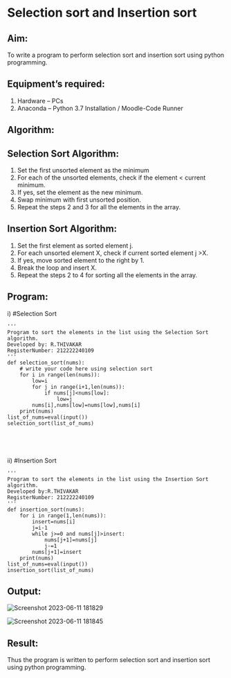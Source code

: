 # Selection sort and Insertion sort
## Aim:
To write a program to perform selection sort and insertion sort using python programming.
## Equipment’s required:
1.	Hardware – PCs
2.	Anaconda – Python 3.7 Installation / Moodle-Code Runner
## Algorithm:
## Selection Sort Algorithm:
1.	Set the first unsorted element as the minimum
2.	For each of the unsorted elements, check if the element < current minimum.
3.	If yes, set the element as the new minimum.
4.	Swap minimum with first unsorted position.
5.	Repeat the steps 2 and 3 for all the elements in the array.
## Insertion Sort Algorithm:
1.	Set the first element as sorted element j.
2.	For each unsorted element X, check if current sorted element j >X.
3.	If yes, move sorted element to the right by 1.
4.	Break the loop and insert X.
5.	Repeat the steps 2 to 4 for sorting all the elements in the array.
## Program:
i)	#Selection Sort
```
''' 
Program to sort the elements in the list using the Selection Sort algorithm.
Developed by: R.THIVAKAR
RegisterNumber: 212222240109
'''
def selection_sort(nums):
    # write your code here using selection sort
    for i in range(len(nums)):
        low=i
        for j in range(i+1,len(nums)):
            if nums[j]<nums[low]:
                low=j
        nums[i],nums[low]=nums[low],nums[i]
    print(nums)   
list_of_nums=eval(input())
selection_sort(list_of_nums)





```
ii)	#Insertion Sort
```
''' 
Program to sort the elements in the list using the Insertion Sort algorithm.
Developed by:R.THIVAKAR
RegisterNumber: 212222240109
'''
def insertion_sort(nums):
    for i in range(1,len(nums)):
        insert=nums[i]
        j=i-1
        while j>=0 and nums[j]>insert:
            nums[j+1]=nums[j]
            j-=1
        nums[j+1]=insert
    print(nums)
list_of_nums=eval(input())
insertion_sort(list_of_nums)
```

## Output:
![Screenshot 2023-06-11 181829](https://github.com/ThivakarR/Sorting-Algorithm/assets/118707074/58fce316-4380-47b7-9c7a-6f69e644359b)

![Screenshot 2023-06-11 181845](https://github.com/ThivakarR/Sorting-Algorithm/assets/118707074/a999dd2e-6ed2-481f-ada3-1ba9ede06423)

## Result:
Thus the program is written to perform selection sort and insertion sort using python programming.
